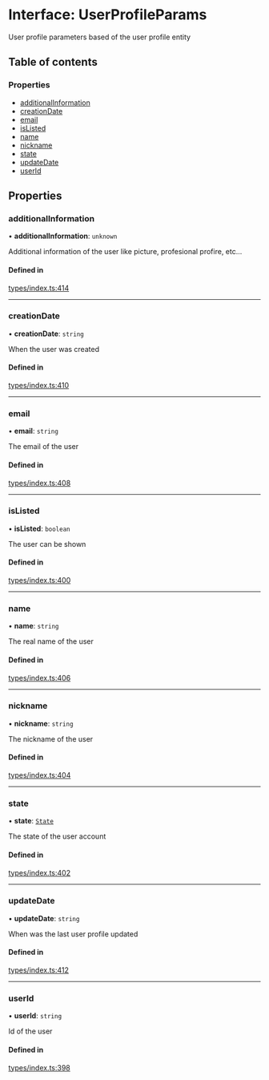 # Interface: UserProfileParams

User profile parameters based of the user profile entity

## Table of contents

### Properties

- [additionalInformation](UserProfileParams.md#additionalinformation)
- [creationDate](UserProfileParams.md#creationdate)
- [email](UserProfileParams.md#email)
- [isListed](UserProfileParams.md#islisted)
- [name](UserProfileParams.md#name)
- [nickname](UserProfileParams.md#nickname)
- [state](UserProfileParams.md#state)
- [updateDate](UserProfileParams.md#updatedate)
- [userId](UserProfileParams.md#userid)

## Properties

### additionalInformation

• **additionalInformation**: `unknown`

Additional information of the user like picture, profesional profire, etc...

#### Defined in

[types/index.ts:414](https://github.com/nevermined-io/components-catalog/blob/2da13f5/lib/src/types/index.ts#L414)

___

### creationDate

• **creationDate**: `string`

When the user was created

#### Defined in

[types/index.ts:410](https://github.com/nevermined-io/components-catalog/blob/2da13f5/lib/src/types/index.ts#L410)

___

### email

• **email**: `string`

The email of the user

#### Defined in

[types/index.ts:408](https://github.com/nevermined-io/components-catalog/blob/2da13f5/lib/src/types/index.ts#L408)

___

### isListed

• **isListed**: `boolean`

The user can be shown

#### Defined in

[types/index.ts:400](https://github.com/nevermined-io/components-catalog/blob/2da13f5/lib/src/types/index.ts#L400)

___

### name

• **name**: `string`

The real name of the user

#### Defined in

[types/index.ts:406](https://github.com/nevermined-io/components-catalog/blob/2da13f5/lib/src/types/index.ts#L406)

___

### nickname

• **nickname**: `string`

The nickname of the user

#### Defined in

[types/index.ts:404](https://github.com/nevermined-io/components-catalog/blob/2da13f5/lib/src/types/index.ts#L404)

___

### state

• **state**: [`State`](../enums/State.md)

The state of the user account

#### Defined in

[types/index.ts:402](https://github.com/nevermined-io/components-catalog/blob/2da13f5/lib/src/types/index.ts#L402)

___

### updateDate

• **updateDate**: `string`

When was the last user profile updated

#### Defined in

[types/index.ts:412](https://github.com/nevermined-io/components-catalog/blob/2da13f5/lib/src/types/index.ts#L412)

___

### userId

• **userId**: `string`

Id of the user

#### Defined in

[types/index.ts:398](https://github.com/nevermined-io/components-catalog/blob/2da13f5/lib/src/types/index.ts#L398)
